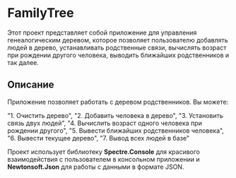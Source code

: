 # FamilyTree

Этот проект представляет собой приложение для управления генеалогическим деревом, которое позволяет пользователю добавлять людей в дерево, устанавливать родственные связи, вычислять возраст при рождении другого человека, выводить ближайших родственников и так далее.

## Описание

Приложение позволяет работать с деревом родственников. Вы можете:

"1. Очистить дерево",
"2. Добавить человека в дерево",
"3. Установить связь двух людей",
"4. Вычислить возраст одного человека при рождении другого",
"5. Вывести ближайших родственников человека",
"6. Вывести текущее дерево",
"7. Вывод всех людей в базе"

Проект использует библиотеку **Spectre.Console** для красивого взаимодействия с пользователем в консольном приложении и **Newtonsoft.Json** для работы с данными в формате JSON.

